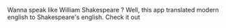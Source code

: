 Wanna speak like William Shakespeare ? Well, this app translated modern english to Shakespeare's english. Check it out
